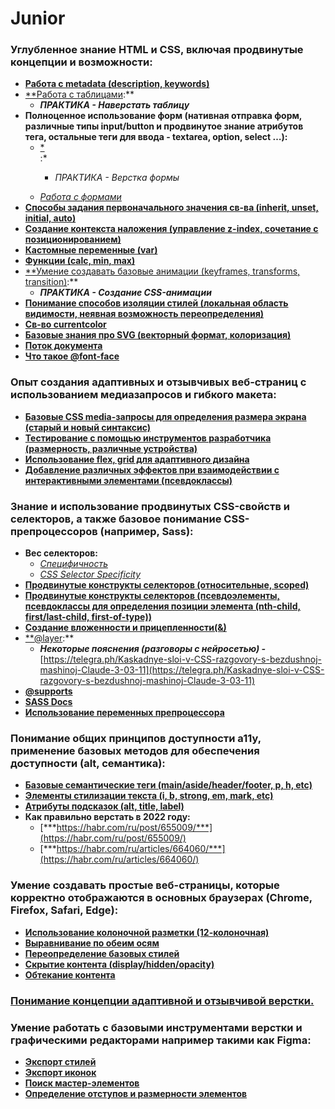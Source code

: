 # Junior

### Углубленное знание HTML и CSS, включая продвинутые концепции и возможности:

- [**Работа с metadata (description, keywords)**](https://developer.mozilla.org/ru/docs/Web/HTML/Element/meta)
- [**Работа с таблицами](https://doka.guide/html/tables/?ysclid=lsa1rvqmxk68191661):**
    - ***ПРАКТИКА - Наверстать таблицу***
- **Полноценное использование форм (нативная отправка форм, различные типы input/button и продвинутое знание атрибутов тега, остальные теги для ввода - textarea, option, select …):**
    - [*<form>](https://doka.guide/html/form/):*
        - *ПРАКТИКА - Верстка формы*
    - [*Работа с формами*](https://doka.guide/js/deal-with-forms/)
- [**Способы задания первоначального значения св-ва (inherit, unset, initial, auto)**](https://web-standards.ru/articles/inherit-initial-unset-revert/)
- [**Создание контекста наложения (управление z-index, сочетание с позиционированием)**](https://developer.mozilla.org/ru/docs/Web/CSS/CSS_positioned_layout/Understanding_z-index/Stacking_context)
- [**Кастомные переменные (var)**](https://doka.guide/css/custom-properties/?ysclid=lsa21itbmp536150714)
- [**Функции (calc, min, max)**](https://yoksel.github.io/css-math/)
- [**Умение создавать базовые анимации (keyframes, transforms, transition)](https://codelab.pro/osnovy-css-animaczii-transitions-keyframes-i-funkczii-sinhronizaczii/):**
    - ***ПРАКТИКА - Создание CSS-анимации***
- [**Понимание способов изоляции стилей (локальная область видимости, неявная возможность переопределения)**](https://www.youtube.com/watch?v=xtC6l5-q4yU&ab_channel=DavidDobryakov)
- [**Св-во currentcolor**](https://doka.guide/css/currentcolor/?ysclid=lsa295gpfa570666311)
- [**Базовые знания про SVG (векторный формат, колоризация)**](https://ru.hexlet.io/blog/posts/kak-rabotat-s-formatom-svg-rukovodstvo-dlya-nachinayuschih-veb-razrabotchikov?ysclid=lsa2arfl4v414975816)
- [**Поток документа**](https://doka.guide/html/flow/?ysclid=ltj7q37u3t795028604)
- [**Что такое @font-face**](https://telegra.ph/CHto-takoe-font-face-07-16)

### Опыт создания адаптивных и отзывчивых веб-страниц с использованием медиазапросов и гибкого макета:

- [**Базовые CSS media-запросы для определения размера экрана (старый и новый синтаксис)**](https://developer.mozilla.org/ru/docs/Web/CSS/CSS_media_queries/Using_media_queries)
- [**Тестирование с помощью инструментов разработчика (размерность, различные устройства)**](https://www.youtube.com/watch?v=PDYpTEGXuEI&ab_channel=code_sisters)
- [**Использование flex, grid для адаптивного дизайна**](https://www.youtube.com/watch?v=oUQy6G_ridI&ab_channel=ITVDN)
- [**Добавление различных эффектов при взаимодействии с интерактивными элементами (псевдоклассы)**](https://developer.mozilla.org/ru/docs/Learn/CSS/Building_blocks/Selectors/Pseudo-classes_and_pseudo-elements)

### Знание и использование продвинутых CSS-свойств и селекторов, а также базовое понимание CSS-препроцессоров (например, Sass):

- **Вес селекторов:**
    - [*Специфичность*](https://doka.guide/css/specificity/?ysclid=lsa2jynqxe667083503)
    - [*CSS Selector Specificity*](https://polypane.app/css-specificity-calculator/#selector=)
- [**Продвинутые конструкты селекторов (относительные, scoped)**](https://www.dev-notes.ru/articles/css/at-scope/)
- [**Продвинутые конструкты селекторов (псевдоэлементы, псевдоклассы для определения позиции элемента (nth-child, first/last-child, first-of-type))**](https://webformyself.com/css-psevdoklassy-stilizaciya-elementov-po-indeksam/?ysclid=lsa2mox5ac459777303)
- [**Создание вложенности и прицепленности(&)**](https://www.dev-notes.ru/articles/css/css-nesting/?ysclid=lsa2oc0tcf661866722)
- [**@layer](https://doka.guide/css/layer/?ysclid=ltlnhlc55x2552274):**
    - ***Некоторые пояснения (разговоры с нейросетью) -*** [https://telegra.ph/Kaskadnye-sloi-v-CSS-razgovory-s-bezdushnoj-mashinoj-Claude-3-03-11](https://telegra.ph/Kaskadnye-sloi-v-CSS-razgovory-s-bezdushnoj-mashinoj-Claude-3-03-11)
- [**@supports**](https://doka.guide/css/supports/?ysclid=ltlniqjmmh377427465)
- [**SASS Docs**](https://sass-scss.ru/?ysclid=ltlm6dw91a326927444)
- [**Использование переменных препроцессора**](https://habr.com/ru/articles/332382/)

### Понимание общих принципов доступности a11y, применение базовых методов для обеспечения доступности (alt, семантика):

- [**Базовые семантические теги (main/aside/header/footer, p, h, etc)**](https://habr.com/ru/companies/htmlacademy/articles/546500/)
- [**Элементы стилизации текста (i, b, strong, em, mark, etc)**](https://abuzov.com/html-tekst/)
- [**Атрибуты подсказок (alt, title, label)**](https://reforge.ru/blog/stati-seo/vnutrennyaya-optimizavcia/alt-i-title-kartinok/?ysclid=lsa2uuw2he260165543)
- **Как правильно верстать в 2022 году:**
    - [***https://habr.com/ru/post/655009/***](https://habr.com/ru/post/655009/)
    - [***https://habr.com/ru/articles/664060/***](https://habr.com/ru/articles/664060/)

### Умение создавать простые веб-страницы, которые корректно отображаются в основных браузерах (Chrome, Firefox, Safari, Edge):

- [**Использование колоночной разметки (12-колоночная)**](https://htmlacademy.ru/blog/css/adaptive)
- [**Выравнивание по обеим осям**](https://developer.mozilla.org/ru/docs/Web/CSS/CSS_box_alignment)
- [**Переопределение базовых стилей**](https://nuancesprog.ru/p/18298/?ysclid=lsa3vn4nbm932460902)
- [**Скрытие контента (display/hidden/opacity)**](https://habr.com/ru/companies/ruvds/articles/485640/)
- [**Обтекание контента**](https://metanit.com/web/html5/6.17.php?ysclid=lsa3y78zky751418879)

### [Понимание концепции адаптивной и отзывчивой верстки.](https://vc.ru/design/760017-responsiv-eto-kak-likbez-po-verstke-v-vebe-dlya-dizaynerov)

### Умение работать с базовыми инструментами верстки и графическими редакторами например такими как Figma:

- [**Экспорт стилей**](https://designcode.io/figma-handbook-exporting-css-codes)
- [**Экспорт иконок**](https://help.figma.com/hc/en-us/articles/13402894554519-Export-formats-and-settings)
- [**Поиск мастер-элементов**](https://infoservice24.ru/gde-nahoditsya-master-komponent-v-figma/?ysclid=lsa42gf85a637715265)
- [**Определение отступов и размерности элементов**](https://help.figma.com/hc/en-us/articles/360039956974-Measure-distances-between-layers)